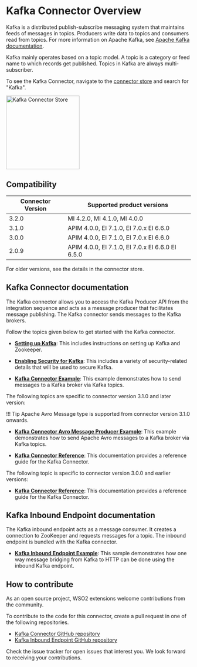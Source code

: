 # Kafka Connector Overview

Kafka is a distributed publish-subscribe messaging system that maintains feeds of messages in topics. Producers write data to topics and consumers read from topics. For more information on Apache Kafka, see [Apache Kafka documentation](http://kafka.apache.org/documentation.html).

Kafka mainly operates based on a topic model. A topic is a category or feed name to which records get published. Topics in Kafka are always multi-subscriber.

To see the Kafka Connector, navigate to the [connector store](https://store.wso2.com/store/assets/esbconnector/list) and search for "Kafka".

<img src="{{base_path}}/assets/img/integrate/connectors/kafka-store.png" title="Kafka Connector Store" width="200" alt="Kafka Connector Store"/>

## Compatibility

| Connector Version | Supported product versions                       |
|-------------------|--------------------------------------------------|
| 3.2.0             | MI 4.2.0, MI 4.1.0, MI 4.0.0                     |
| 3.1.0             | APIM 4.0.0, EI 7.1.0, EI 7.0.x EI 6.6.0          |
| 3.0.0             | APIM 4.0.0, EI 7.1.0, EI 7.0.x EI 6.6.0          |
| 2.0.9             | APIM 4.0.0, EI 7.1.0, EI 7.0.x EI 6.6.0 EI 6.5.0 |

For older versions, see the details in the connector store.

## Kafka Connector documentation

The Kafka connector allows you to access the Kafka Producer API from the integration sequence and acts as a message producer that facilitates message publishing. The Kafka connector sends messages to the Kafka brokers. 

Follow the topics given below to get started with the Kafka connector.

* **[Setting up Kafka]({{base_path}}/reference/connectors/kafka-connector/setting-up-kafka/)**: This includes instructions on setting up Kafka and Zookeeper.

* **[Enabling Security for Kafka]({{base_path}}/reference/connectors/kafka-connector/enabling-security-for-kafka/)**: This includes a variety of security-related details that will be used to secure Kafka.

* **[Kafka Connector Example]({{base_path}}/reference/connectors/kafka-connector/kafka-connector-producer-example/)**: This example demonstrates how to send messages to a Kafka broker via Kafka topics. 

The following topics are specific to connector version 3.1.0 and later version:

!!! Tip
    Apache Avro Message type is supported from connector version 3.1.0 onwards.

* **[Kafka Connector Avro Message Producer Example]({{base_path}}/reference/connectors/kafka-connector/kafka-connector-avro-producer-example/)**: This example demonstrates how to send Apache Avro messages to a Kafka broker via Kafka topics.  

* **[Kafka Connector Reference]({{base_path}}/reference/connectors/kafka-connector/kafka-connector-config/)**: This documentation provides a reference guide for the Kafka Connector.

The following topic is specific to connector version 3.0.0 and earlier versions:

* **[Kafka Connector Reference]({{base_path}}/reference/connectors/kafka-connector/kafka-connector-config/)**: This documentation provides a reference guide for the Kafka Connector.

## Kafka Inbound Endpoint documentation

The Kafka inbound endpoint acts as a message consumer. It creates a connection to ZooKeeper and requests messages for a topic. The inbound endpoint is bundled with the Kafka connector.

* **[Kafka Inbound Endpoint Example]({{base_path}}/reference/connectors/kafka-connector/kafka-inbound-endpoint-example/)**: This sample demonstrates how one way message bridging from Kafka to HTTP can be done using the inbound Kafka endpoint. 

## How to contribute

As an open source project, WSO2 extensions welcome contributions from the community. 

To contribute to the code for this connector, create a pull request in one of the following repositories. 

* [Kafka Connector GitHub repository](https://github.com/wso2-extensions/esb-connector-kafka)
* [Kafka Inbound Endpoint GitHub repository](https://github.com/wso2-extensions/esb-inbound-kafka)

Check the issue tracker for open issues that interest you. We look forward to receiving your contributions.
